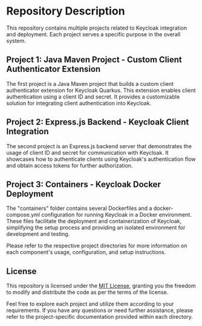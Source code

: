 # Repository Description

This repository contains multiple projects related to Keycloak integration and deployment. Each project serves a specific purpose in the overall system.

## Project 1: Java Maven Project - Custom Client Authenticator Extension

The first project is a Java Maven project that builds a custom client authenticator extension for Keycloak Quarkus. This extension enables client authentication using a client ID and secret. It provides a customizable solution for integrating client authentication into Keycloak.

## Project 2: Express.js Backend - Keycloak Client Integration

The second project is an Express.js backend server that demonstrates the usage of client ID and secret for communication with Keycloak. It showcases how to authenticate clients using Keycloak's authentication flow and obtain access tokens for further authorization.

## Project 3: Containers - Keycloak Docker Deployment

The "containers" folder contains several Dockerfiles and a docker-compose.yml configuration for running Keycloak in a Docker environment. These files facilitate the deployment and containerization of Keycloak, simplifying the setup process and providing an isolated environment for development and testing.

Please refer to the respective project directories for more information on each component's usage, configuration, and setup instructions.

## License

This repository is licensed under the [MIT License](LICENSE), granting you the freedom to modify and distribute the code as per the terms of the license.

Feel free to explore each project and utilize them according to your requirements. If you have any questions or need further assistance, please refer to the project-specific documentation provided within each directory.
